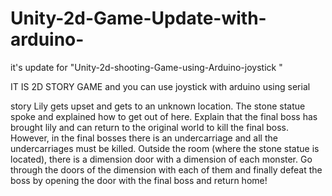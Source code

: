 # Unity-2d-Game-Update-with-arduino-
it's update for "Unity-2d-shooting-Game-using-Arduino-joystick "

IT IS 2D STORY GAME and you can use joystick with arduino using serial

story
Lily gets upset and gets to an unknown location. 
The stone statue spoke and explained how to get out of here. 
Explain that the final boss has brought lily and can return to the original world to kill the final boss. 
However, in the final bosses there is an undercarriage and all the undercarriages must be killed. 
Outside the room (where the stone statue is located), 
there is a dimension door with a dimension of each monster. 
Go through the doors of the dimension with each of them and finally defeat the boss by opening the door with the final boss 
and return home!
